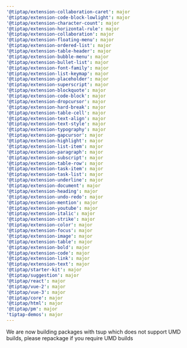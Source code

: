 ```yaml
---
'@tiptap/extension-collaboration-caret': major
'@tiptap/extension-code-block-lowlight': major
'@tiptap/extension-character-count': major
'@tiptap/extension-horizontal-rule': major
'@tiptap/extension-collaboration': major
'@tiptap/extension-floating-menu': major
'@tiptap/extension-ordered-list': major
'@tiptap/extension-table-header': major
'@tiptap/extension-bubble-menu': major
'@tiptap/extension-bullet-list': major
'@tiptap/extension-font-family': major
'@tiptap/extension-list-keymap': major
'@tiptap/extension-placeholder': major
'@tiptap/extension-superscript': major
'@tiptap/extension-blockquote': major
'@tiptap/extension-code-block': major
'@tiptap/extension-dropcursor': major
'@tiptap/extension-hard-break': major
'@tiptap/extension-table-cell': major
'@tiptap/extension-text-align': major
'@tiptap/extension-text-style': major
'@tiptap/extension-typography': major
'@tiptap/extension-gapcursor': major
'@tiptap/extension-highlight': major
'@tiptap/extension-list-item': major
'@tiptap/extension-paragraph': major
'@tiptap/extension-subscript': major
'@tiptap/extension-table-row': major
'@tiptap/extension-task-item': major
'@tiptap/extension-task-list': major
'@tiptap/extension-underline': major
'@tiptap/extension-document': major
'@tiptap/extension-heading': major
'@tiptap/extension-undo-redo': major
'@tiptap/extension-mention': major
'@tiptap/extension-youtube': major
'@tiptap/extension-italic': major
'@tiptap/extension-strike': major
'@tiptap/extension-color': major
'@tiptap/extension-focus': major
'@tiptap/extension-image': major
'@tiptap/extension-table': major
'@tiptap/extension-bold': major
'@tiptap/extension-code': major
'@tiptap/extension-link': major
'@tiptap/extension-text': major
'@tiptap/starter-kit': major
'@tiptap/suggestion': major
'@tiptap/react': major
'@tiptap/vue-2': major
'@tiptap/vue-3': major
'@tiptap/core': major
'@tiptap/html': major
'@tiptap/pm': major
'tiptap-demos': major
---
```


We are now building packages with tsup which does not support UMD builds, please repackage if you require UMD builds
